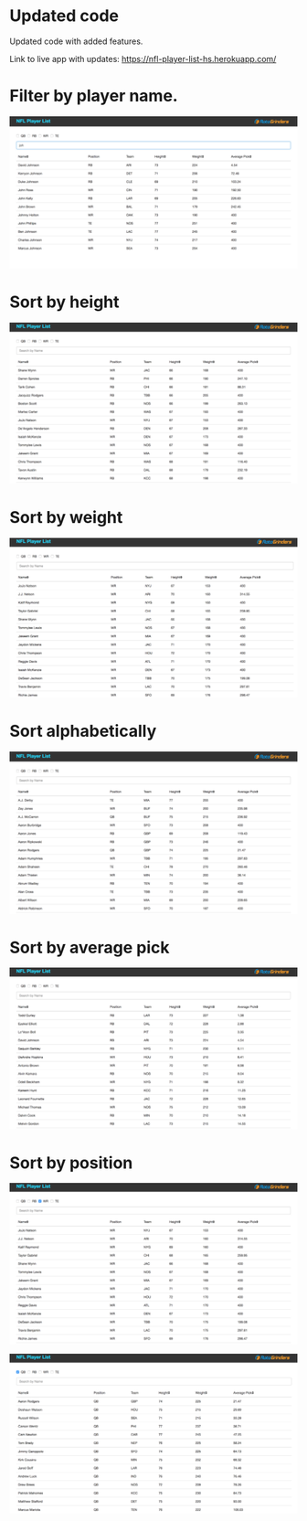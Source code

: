# Updated code

Updated code with added features.

Link to live app with updates: https://nfl-player-list-hs.herokuapp.com/



# Filter by player name.

![Screenshot](./screenshots/byname.png)


# Sort by height

![Screenshot](./screenshots/height.png)


# Sort by weight

![Screenshot](./screenshots/byweight.png)



# Sort alphabetically

![Screenshot](./screenshots/alphabetically.png)



# Sort by average pick

![Screenshot](./screenshots/averagepick.png)




# Sort by position

![Screenshot](./screenshots/wr.png)

![Screenshot](./screenshots/byqb.png)
